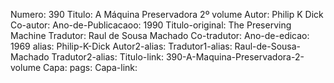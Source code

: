 Numero: 390
Titulo: A Máquina Preservadora 2º volume
Autor: Philip K Dick
Co-autor: 
Ano-de-Publicacaoo: 1990
Titulo-original: The Preserving Machine
Tradutor: Raul de Sousa Machado
Co-tradutor: 
Ano-de-edicao: 1969
alias: Philip-K-Dick
Autor2-alias: 
Tradutor1-alias: Raul-de-Sousa-Machado
Tradutor2-alias: 
Titulo-link: 390-A-Maquina-Preservadora-2-volume
Capa: 
pags: 
Capa-link: